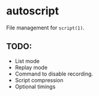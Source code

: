 # autoscript
File management for `script(1)`.

## TODO:
 - List mode
 - Replay mode
 - Command to disable recording.
 - Script compression
 - Optional timings
